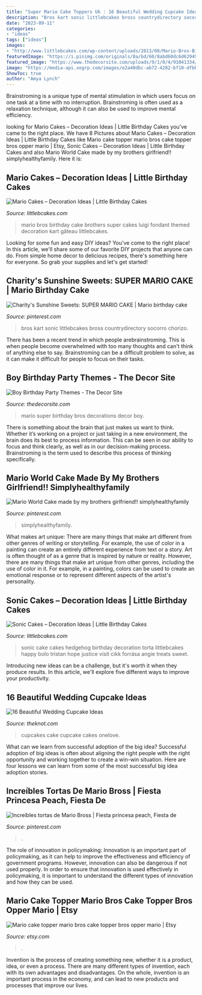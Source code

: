 ```yaml
---
title: "Super Mario Cake Toppers Uk : 16 Beautiful Wedding Cupcake Ideas"
description: "Bros kart sonic littlebcakes bross countrydirectory socorro chorizo"
date: "2023-09-11"
categories:
- "ideas"
tags: ["ideas"]
images:
- "http://www.littlebcakes.com/wp-content/uploads/2013/08/Mario-Bros-Birthday-Cake.jpg"
featuredImage: "https://i.pinimg.com/originals/8a/bd/60/8abd60dc6d6294973a420d6deace1c24.png"
featured_image: "https://www.thedecorsite.com/uploads/9/1/0/4/91041334/mario-1_orig.jpg"
image: "https://media-api.xogrp.com/images/e2a40dbc-ab72-4282-bf10-dfbb7d0f6981~rs_768.h"
ShowToc: true
author: "Amya Lynch"
---
```



Brainstroming is a unique type of mental stimulation in which users focus on one task at a time with no interruption. Brainstroming is often used as a relaxation technique, although it can also be used to improve mental efficiency.

	

		
looking for Mario Cakes – Decoration Ideas | Little Birthday Cakes you've came to the right place. We have 8 Pictures about Mario Cakes – Decoration Ideas | Little Birthday Cakes like Mario cake topper mario bros cake topper bros opper mario | Etsy, Sonic Cakes – Decoration Ideas | Little Birthday Cakes and also Mario World Cake made by my brothers girlfriend!! simplyhealthyfamily. Here it is:
		
    
## Mario Cakes – Decoration Ideas | Little Birthday Cakes

<img loading=lazy src="http://www.littlebcakes.com/wp-content/uploads/2013/08/Mario-Bros-Birthday-Cake.jpg" onerror="this.onerror=null;this.src='https://tse3.mm.bing.net/th?id=OIP.AIfalHjYzapOLsJydbn_wwHaLE&amp;pid=15.1';" alt="Mario Cakes – Decoration Ideas | Little Birthday Cakes">

_Source: littlebcakes.com_

>mario bros birthday cake brothers super cakes luigi fondant themed decoration kart gâteau littlebcakes. 

	

Looking for some fun and easy DIY ideas? You've come to the right place! In this article, we'll share some of our favorite DIY projects that anyone can do. From simple home decor to delicious recipes, there's something here for everyone. So grab your supplies and let's get started!

    
## Charity&#039;s Sunshine Sweets: SUPER MARIO CAKE | Mario Birthday Cake

<img loading=lazy src="http://2.bp.blogspot.com/-lLXNPoOuRio/T0xZ3E-Gj8I/AAAAAAAAAMM/ivYUIikO7tw/s1600/FEBRUARY%2B2012%2B004.JPG" onerror="this.onerror=null;this.src='https://tse3.mm.bing.net/th?id=OIP.1QxcAIwex3xeYvGVKyP7dAHaFj&amp;pid=15.1';" alt="Charity&#039;s Sunshine Sweets: SUPER MARIO CAKE | Mario birthday cake">

_Source: pinterest.com_

>bros kart sonic littlebcakes bross countrydirectory socorro chorizo. 

	

There has been a recent trend in which people arebrainstroming. This is when people become overwhelmed with too many thoughts and can't think of anything else to say. Brainstroming can be a difficult problem to solve, as it can make it difficult for people to focus on their tasks.

    
## Boy Birthday Party Themes - The Decor Site

<img loading=lazy src="https://www.thedecorsite.com/uploads/9/1/0/4/91041334/mario-1_orig.jpg" onerror="this.onerror=null;this.src='https://tse2.mm.bing.net/th?id=OIP.kbQESzOObuYx8KQ0nCmQ4gHaFt&amp;pid=15.1';" alt="Boy Birthday Party Themes - The Decor Site">

_Source: thedecorsite.com_

>mario super birthday bros decorations decor boy. 

	

There is something about the brain that just makes us want to think. Whether it’s working on a project or just taking in a new environment, the brain does its best to process information. This can be seen in our ability to focus and think clearly, as well as in our decision-making process. Brainstroming is the term used to describe this process of thinking specifically.

    
## Mario World Cake Made By My Brothers Girlfriend!! Simplyhealthyfamily

<img loading=lazy src="https://i.pinimg.com/736x/75/94/af/7594af485aa3fcf4410825db1787c1e7.jpg" onerror="this.onerror=null;this.src='https://tse2.mm.bing.net/th?id=OIP.hdxVdYd1sPPzfnWK1MK10wHaJ3&amp;pid=15.1';" alt="Mario World Cake made by my brothers girlfriend!! simplyhealthyfamily">

_Source: pinterest.com_

>simplyhealthyfamily. 

	

What makes art unique: There are many things that make art different from other genres of writing or storytelling. For example, the use of color in a painting can create an entirely different experience from text or a story.
Art is often thought of as a genre that is inspired by nature or reality. However, there are many things that make art unique from other genres, including the use of color in it. For example, in a painting, colors can be used to create an emotional response or to represent different aspects of the artist's personality.

    
## Sonic Cakes – Decoration Ideas | Little Birthday Cakes

<img loading=lazy src="http://www.littlebcakes.com/wp-content/uploads/2014/05/Sonic-Cakes.jpg" onerror="this.onerror=null;this.src='https://tse1.mm.bing.net/th?id=OIP.wQcqkya4Qa3-Zak9ctukCQHaJ4&amp;pid=15.1';" alt="Sonic Cakes – Decoration Ideas | Little Birthday Cakes">

_Source: littlebcakes.com_

>sonic cake cakes hedgehog birthday decoration torta littlebcakes happy bolo tristan hope justice visit cikk forrása angie treats sweet. 

	

Introducing new ideas can be a challenge, but it's worth it when they produce results. In this article, we'll explore five different ways to improve your productivity.

    
## 16 Beautiful Wedding Cupcake Ideas

<img loading=lazy src="https://media-api.xogrp.com/images/e2a40dbc-ab72-4282-bf10-dfbb7d0f6981~rs_768.h" onerror="this.onerror=null;this.src='https://tse4.mm.bing.net/th?id=OIP.k63H_9v7yBX7dZg5lRqnHwHaJ4&amp;pid=15.1';" alt="16 Beautiful Wedding Cupcake Ideas">

_Source: theknot.com_

>cupcakes cake cupcake cakes onelove. 

	

What can we learn from successful adoption of the big idea?
Successful adoption of big ideas is often about aligning the right people with the right opportunity and working together to create a win-win situation. Here are four lessons we can learn from some of the most successful big idea adoption stories.

    
## Increíbles Tortas De Mario Bross | Fiesta Princesa Peach, Fiesta De

<img loading=lazy src="https://i.pinimg.com/originals/8a/bd/60/8abd60dc6d6294973a420d6deace1c24.png" onerror="this.onerror=null;this.src='https://tse4.mm.bing.net/th?id=OIP.amcTbS4AxVHAzuW66x3QTgHaJ6&amp;pid=15.1';" alt="Increíbles tortas de Mario Bross | Fiesta princesa peach, Fiesta de">

_Source: pinterest.com_

>. 

	

The role of innovation in policymaking:
Innovation is an important part of policymaking, as it can help to improve the effectiveness and efficiency of government programs. However, innovation can also be dangerous if not used properly. In order to ensure that innovation is used effectively in policymaking, it is important to understand the different types of innovation and how they can be used.

    
## Mario Cake Topper Mario Bros Cake Topper Bros Opper Mario | Etsy

<img loading=lazy src="https://i.etsystatic.com/21552987/r/il/40c05b/2396184268/il_794xN.2396184268_gxm9.jpg" onerror="this.onerror=null;this.src='https://tse2.mm.bing.net/th?id=OIP.SMRMhd_9AV8sP5iG1c91FwHaIR&amp;pid=15.1';" alt="Mario cake topper mario bros cake topper bros opper mario | Etsy">

_Source: etsy.com_

>. 

	

Invention is the process of creating something new, whether it is a product, idea, or even a process. There are many different types of invention, each with its own advantages and disadvantages. On the whole, invention is an important process in the economy, and can lead to new products and processes that improve our lives.

